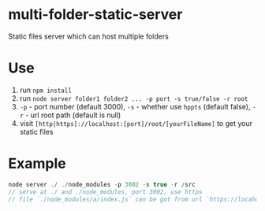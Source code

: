 # multi-folder-static-server

Static files server which can host multiple folders

# Use

1. run `npm install`
2. run `node server folder1 folder2 ... -p port -s true/false -r root`
3. `-p` - port number (default 3000), `-s` - whether use `hppts` (default false), `-r` - url root path (default is null)
4. visit `[http|https]://localhost:[port]/root/[yourFileName]` to get your static files

# Example
```js
node server ./ ./node_modules -p 3002 -s true -r /src
// serve at ./ and ./node_modules, port 3002, use https
// file `./node_modules/a/index.js` can be got from url `https://locahost:3002/src/a/index.js`
```
